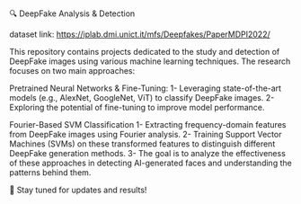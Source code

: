 🔍 DeepFake Analysis & Detection

dataset link: https://iplab.dmi.unict.it/mfs/Deepfakes/PaperMDPI2022/

This repository contains projects dedicated to the study and detection of DeepFake images using various machine learning techniques. The research focuses on two main approaches:

Pretrained Neural Networks & Fine-Tuning:
1- Leveraging state-of-the-art models (e.g., AlexNet, GoogleNet, ViT) to classify DeepFake images.
2- Exploring the potential of fine-tuning to improve model performance.


Fourier-Based SVM Classification
1- Extracting frequency-domain features from DeepFake images using Fourier analysis.
2- Training Support Vector Machines (SVMs) on these transformed features to distinguish different DeepFake generation methods.
3- The goal is to analyze the effectiveness of these approaches in detecting AI-generated faces and understanding the patterns behind them.

🚀 Stay tuned for updates and results!
